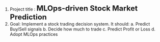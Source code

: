 1. Project title : <b style="font-size:24px;">MLOps-driven Stock Market Prediction</b>
2. Goal: Implement a stock trading decision system. It should:
    a. Predict Buy/Sell signals
    b. Decide how much to trade
    c. Predict Profit or Loss
    d. Adopt MLOps practices

